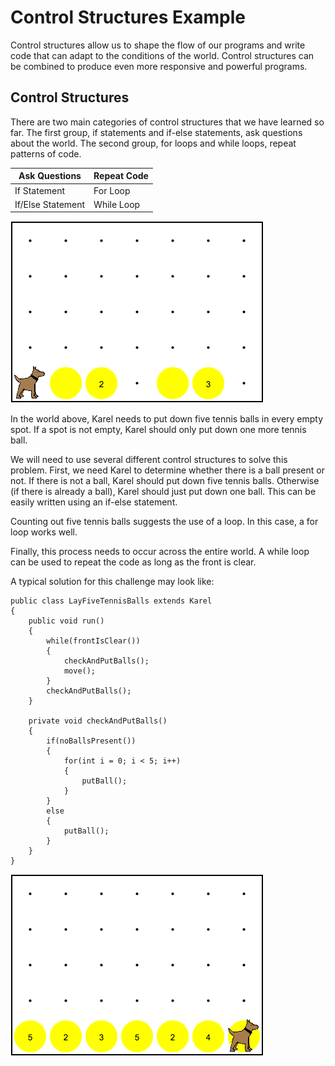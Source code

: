 # Control Structures Example

Control structures allow us to shape the flow of our programs and write code that can adapt to the conditions of the world. Control structures can be combined to produce even more responsive and powerful programs.

## Control Structures

There are two main categories of control structures that we have learned so far. The first group, if statements and if-else statements, ask questions about the world. The second group, for loops and while loops, repeat patterns of code.

| Ask Questions | Repeat Code   |
| ------------- | ------------- |
| If Statement  | For Loop  |
| If/Else Statement  | While Loop  |

![Karel needs to place tennis balls](../static/karel/karel-put-ball.png)

In the world above, Karel needs to put down five tennis balls in every empty spot. If a spot is not empty, Karel should only put down one more tennis ball.

We will need to use several different control structures to solve this problem. First, we need Karel to determine whether there is a ball present or not. If there is not a ball, Karel should put down five tennis balls. Otherwise (if there is already a ball), Karel should just put down one ball. This can be easily written using an if-else statement.

Counting out five tennis balls suggests the use of a loop. In this case, a for loop works well.

Finally, this process needs to occur across the entire world. A while loop can be used to repeat the code as long as the front is clear.

A typical solution for this challenge may look like:

    public class LayFiveTennisBalls extends Karel
    {
        public void run()
        {
            while(frontIsClear())
            {
                checkAndPutBalls();
                move();
            }
            checkAndPutBalls();
        }
    
        private void checkAndPutBalls()
        {
            if(noBallsPresent())
            {
                for(int i = 0; i < 5; i++)
                {
                    putBall();
                }
            }
            else
            {
                putBall();
            }
        }
    }

![Karel needs to place tennis balls](../static/karel/karel-put-ball-result.png)
